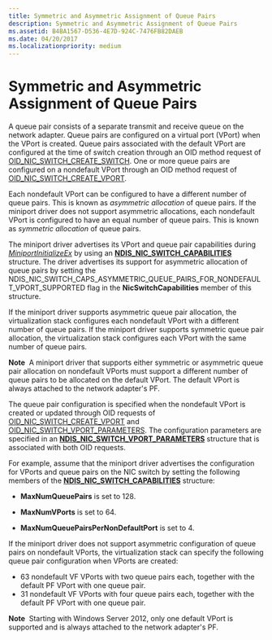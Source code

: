 ```yaml
---
title: Symmetric and Asymmetric Assignment of Queue Pairs
description: Symmetric and Asymmetric Assignment of Queue Pairs
ms.assetid: B4BA1567-D536-4E7D-924C-7476FB82DAEB
ms.date: 04/20/2017
ms.localizationpriority: medium
---
```


# Symmetric and Asymmetric Assignment of Queue Pairs


A queue pair consists of a separate transmit and receive queue on the network adapter. Queue pairs are configured on a virtual port (VPort) when the VPort is created. Queue pairs associated with the default VPort are configured at the time of switch creation through an OID method request of [OID\_NIC\_SWITCH\_CREATE\_SWITCH](https://docs.microsoft.com/windows-hardware/drivers/network/oid-nic-switch-create-switch). One or more queue pairs are configured on a nondefault VPort through an OID method request of [OID\_NIC\_SWITCH\_CREATE\_VPORT](https://docs.microsoft.com/windows-hardware/drivers/network/oid-nic-switch-create-vport).

Each nondefault VPort can be configured to have a different number of queue pairs. This is known as *asymmetric allocation* of queue pairs. If the miniport driver does not support asymmetric allocations, each nondefault VPort is configured to have an equal number of queue pairs. This is known as *symmetric allocation* of queue pairs.

The miniport driver advertises its VPort and queue pair capabilities during [*MiniportInitializeEx*](https://docs.microsoft.com/windows-hardware/drivers/ddi/content/ndis/nc-ndis-miniport_initialize) by using an [**NDIS\_NIC\_SWITCH\_CAPABILITIES**](https://docs.microsoft.com/windows-hardware/drivers/ddi/content/ntddndis/ns-ntddndis-_ndis_nic_switch_capabilities) structure. The driver advertises its support for asymmetric allocation of queue pairs by setting the NDIS\_NIC\_SWITCH\_CAPS\_ASYMMETRIC\_QUEUE\_PAIRS\_FOR\_NONDEFAULT\_VPORT\_SUPPORTED flag in the **NicSwitchCapabilities** member of this structure.

If the miniport driver supports asymmetric queue pair allocation, the virtualization stack configures each nondefault VPort with a different number of queue pairs. If the miniport driver supports symmetric queue pair allocation, the virtualization stack configures each VPort with the same number of queue pairs.

**Note**  A miniport driver that supports either symmetric or asymmetric queue pair allocation on nondefault VPorts must support a different number of queue pairs to be allocated on the default VPort. The default VPort is always attached to the network adapter's PF.

 

The queue pair configuration is specified when the nondefault VPort is created or updated through OID requests of [OID\_NIC\_SWITCH\_CREATE\_VPORT](https://docs.microsoft.com/windows-hardware/drivers/network/oid-nic-switch-create-vport) and [OID\_NIC\_SWITCH\_VPORT\_PARAMETERS](https://docs.microsoft.com/windows-hardware/drivers/network/oid-nic-switch-vport-parameters). The configuration parameters are specified in an [**NDIS\_NIC\_SWITCH\_VPORT\_PARAMETERS**](https://docs.microsoft.com/windows-hardware/drivers/ddi/content/ntddndis/ns-ntddndis-_ndis_nic_switch_vport_parameters) structure that is associated with both OID requests.

For example, assume that the miniport driver advertises the configuration for VPorts and queue pairs on the NIC switch by setting the following members of the [**NDIS\_NIC\_SWITCH\_CAPABILITIES**](https://docs.microsoft.com/windows-hardware/drivers/ddi/content/ntddndis/ns-ntddndis-_ndis_nic_switch_capabilities) structure:

-   **MaxNumQueuePairs** is set to 128.

-   **MaxNumVPorts** is set to 64.

-   **MaxNumQueuePairsPerNonDefaultPort** is set to 4.

If the miniport driver does not support asymmetric configuration of queue pairs on nondefault VPorts, the virtualization stack can specify the following queue pair configuration when VPorts are created:

-   63 nondefault VF VPorts with two queue pairs each, together with the default PF VPort with one queue pair.
-   31 nondefault VF VPorts with four queue pairs each, together with the default PF VPort with one queue pair.

**Note**  Starting with Windows Server 2012, only one default VPort is supported and is always attached to the network adapter's PF.

 

 

 





